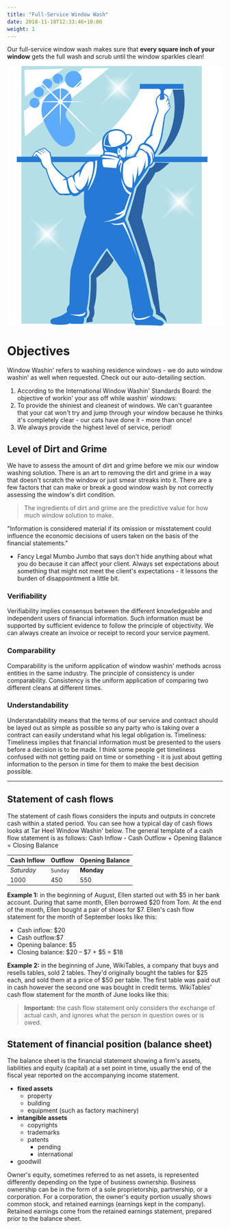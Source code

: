 ```yaml
---
title: "Full-Service Window Wash"
date: 2018-11-18T12:33:46+10:00
weight: 1
---
```


Our full-service window wash makes sure that **every square inch of your window** gets the full wash and scrub until the window sparkles clean! 

![Window Washing Services](/images/tarheelwindwashin.png)

# Objectives

Window Washin' refers to washing residence windows - we do auto window washin' as well when requested. Check out our auto-detailing section.

1. According to the International Window Washin' Standards Board: the objective of workin' your ass off while washin' windows:
2. To provide the shiniest and cleanest of windows. We can't guarantee that your cat won't try and jump through your window because he thinks it's completely clear - our cats have done it - more than once!
3. We always provide the highest level of service, period!

## Level of Dirt and Grime

We have to assess the amount of dirt and grime before we mix our window washing solution. There is an art to removing the dirt and grime in a way that doesn't scratch the window or just smear streaks into it. There are a few factors that can make or break a good window wash by not correctly assessing the window's dirt condition.

> The ingredients of dirt and grime are the predictive value for how much window solution to make.

"Information is considered material if its omission or misstatement could influence the economic decisions of users taken on the basis of the financial statements." 
- Fancy Legal Mumbo Jumbo that says don't hide anything about what you do because it can affect your client. Always set expectations about something that might not meet the client's expectations - it lessons the burden of disappointment a little bit.

### Verifiability

Verifiability implies consensus between the different knowledgeable and independent users of financial information. Such information must be supported by sufficient evidence to follow the principle of objectivity. We can always create an invoice or receipt to record your service payment.

### Comparability

Comparability is the uniform application of window washin' methods across entities in the same industry. The principle of consistency is under comparability. Consistency is the uniform application of comparing two different cleans at different times.

### Understandability

Understandability means that the terms of our service and contract should be layed out as simple as possible so any party who is taking over a contract can easily understand what his legal obligation is.
Timeliness: Timeliness implies that financial information must be presented to the users before a decision is to be made. I think some people get timeliness confused with not getting paid on time or something - it is just about getting information to the person in time for them to make the best decision possible.

---

## Statement of cash flows

The statement of cash flows considers the inputs and outputs in concrete cash within a stated period. You can see how a typical day of cash flows looks at Tar Heel Window Washin' below. The general template of a cash flow statement is as follows: Cash Inflow - Cash Outflow + Opening Balance = Closing Balance

| Cash Inflow | Outflow  | Opening Balance |
|-------------|----------|-----------------|
| _Saturday_  | `Sunday` | **Monday**      |
| 1000        | 450      | 550             |

**Example 1:** in the beginning of August, Ellen started out with $5 in her bank account. During that same month, Ellen borrowed $20 from Tom. At the end of the month, Ellen bought a pair of shoes for $7. Ellen's cash flow statement for the month of September looks like this:

- Cash inflow: $20
- Cash outflow:$7
- Opening balance: $5
- Closing balance: $20 – $7 + $5 = $18

**Example 2:** in the beginning of June, WikiTables, a company that buys and resells tables, sold 2 tables. They'd originally bought the tables for $25 each, and sold them at a price of $50 per table. The first table was paid out in cash however the second one was bought in credit terms. WikiTables' cash flow statement for the month of June looks like this:

> **Important:** the cash flow statement only considers the exchange of actual cash, and ignores what the person in question owes or is owed.

## Statement of financial position (balance sheet)

The balance sheet is the financial statement showing a firm's assets, liabilities and equity (capital) at a set point in time, usually the end of the fiscal year reported on the accompanying income statement.

- **fixed assets**
  - property
  - building
  - equipment (such as factory machinery)
- **intangible assets**
  - copyrights
  - trademarks
  - patents
    - pending
    - international
- goodwill

Owner's equity, sometimes referred to as net assets, is represented differently depending on the type of business ownership. Business ownership can be in the form of a sole proprietorship, partnership, or a corporation. For a corporation, the owner's equity portion usually shows common stock, and retained earnings (earnings kept in the company). Retained earnings come from the retained earnings statement, prepared prior to the balance sheet.
